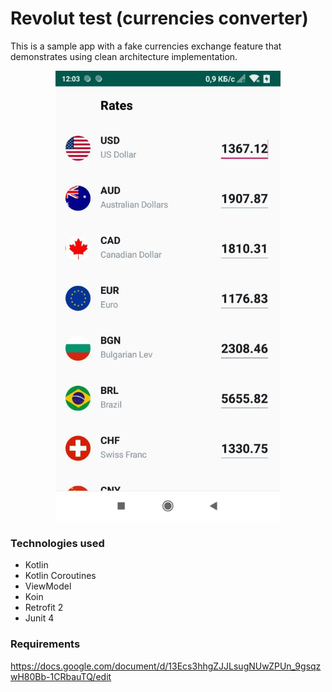 # Revolut test (currencies converter)

This is a sample app with a fake currencies exchange feature that demonstrates using clean architecture implementation.

<p align="center">
  <img width="360" src="https://github.com/tkuntubayev/RevolutCurrenciesConverter/blob/master/samples/currencies.jpg">
</p>

### Technologies used
- Kotlin
- Kotlin Coroutines
- ViewModel
- Koin
- Retrofit 2
- Junit 4

### Requirements
https://docs.google.com/document/d/13Ecs3hhgZJJLsugNUwZPUn_9gsqzwH80Bb-1CRbauTQ/edit
